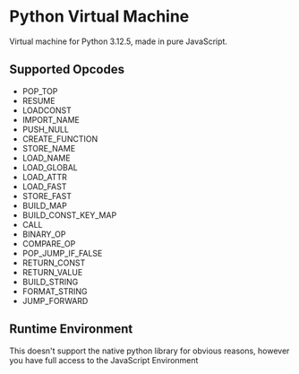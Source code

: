 # Python Virtual Machine
Virtual machine for Python 3.12.5, made in pure JavaScript.

## Supported Opcodes
- POP_TOP
- RESUME
- LOADCONST
- IMPORT_NAME
- PUSH_NULL
- CREATE_FUNCTION
- STORE_NAME
- LOAD_NAME
- LOAD_GLOBAL
- LOAD_ATTR
- LOAD_FAST
- STORE_FAST
- BUILD_MAP
- BUILD_CONST_KEY_MAP
- CALL
- BINARY_OP
- COMPARE_OP
- POP_JUMP_IF_FALSE
- RETURN_CONST
- RETURN_VALUE
- BUILD_STRING
- FORMAT_STRING
- JUMP_FORWARD

## Runtime Environment
This doesn't support the native python library for obvious reasons, however you have full access to the JavaScript Environment